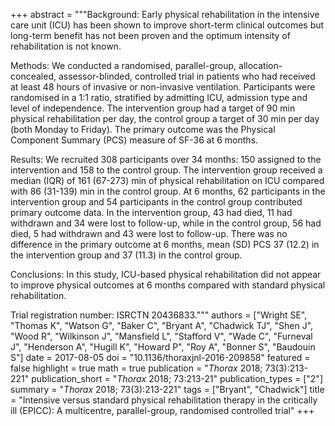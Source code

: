 +++
abstract = """Background: Early physical rehabilitation in the intensive care unit (ICU) has been shown to improve short-term clinical outcomes but long-term benefit has not been proven and the optimum intensity of rehabilitation is not known.

Methods: We conducted a randomised, parallel-group, allocation-concealed, assessor-blinded, controlled trial in patients who had received at least 48 hours of invasive or non-invasive ventilation. Participants were randomised in a 1:1 ratio, stratified by admitting ICU, admission type and level of independence. The intervention group had a target of 90 min physical rehabilitation per day, the control group a target of 30 min per day (both Monday to Friday). The primary outcome was the Physical Component Summary (PCS) measure of SF-36 at 6 months.

Results: We recruited 308 participants over 34 months: 150 assigned to the intervention and 158 to the control group. The intervention group received a median (IQR) of 161 (67-273) min of physical rehabilitation on ICU compared with 86 (31-139) min in the control group. At 6 months, 62 participants in the intervention group and 54 participants in the control group contributed primary outcome data. In the intervention group, 43 had died, 11 had withdrawn and 34 were lost to follow-up, while in the control group, 56 had died, 5 had withdrawn and 43 were lost to follow-up. There was no difference in the primary outcome at 6 months, mean (SD) PCS 37 (12.2) in the intervention group and 37 (11.3) in the control group.

Conclusions: In this study, ICU-based physical rehabilitation did not appear to improve physical outcomes at 6 months compared with standard physical rehabilitation.

Trial registration number: ISRCTN 20436833."""
authors = ["Wright SE", "Thomas K", "Watson G", "Baker C", "Bryant A", "Chadwick TJ", "Shen J", "Wood R", "Wilkinson J", "Mansfield L", "Stafford V", "Wade C", "Furneval J", "Henderson A", "Hugill K", "Howard P", "Roy A", "Bonner S", "Baudouin S"]
date = 2017-08-05
doi = "10.1136/thoraxjnl-2016-209858"
featured = false
highlight = true
math = true
publication = "*Thorax* 2018; 73(3):213-221"
publication_short = "*Thorax* 2018; 73:213-21"
publication_types = ["2"]
summary = "*Thorax* 2018; 73(3):213-221"
tags = ["Bryant", "Chadwick"]
title = "Intensive versus standard physical rehabilitation therapy in the critically ill (EPICC): A multicentre, parallel-group, randomised controlled trial"
+++
